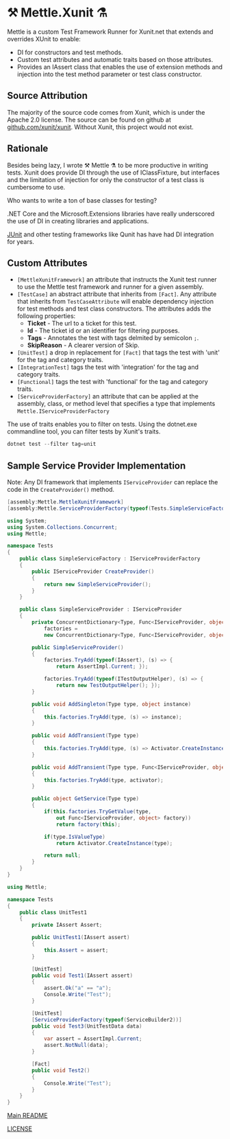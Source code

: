 # ⚒ Mettle.Xunit ⚗

Mettle is a custom Test Framework Runner for Xunit.net that extends and overrides
XUnit to enable:

- DI for constructors and test methods.
- Custom test attributes and automatic traits based on those attributes.
- Provides an IAssert class that enables the use of extension methods
  and injection into the test method parameter or test class constructor.

## Source Attribution

The majority of the source code comes from Xunit, which is under the Apache 2.0
license. The source can be found on github at [github.com/xunit/xunit](https://github.com/xunit/xunit).
Without Xunit, this project would not exist.

## Rationale

Besides being lazy, I wrote ⚒ Mettle ⚗ to be more productive in writing tests. Xunit
does provide DI through the use of IClassFixture, but interfaces and the limitation
of injection for only the constructor of a test class is cumbersome to use.

Who wants to write a ton of base classes for testing?

.NET Core and the Microsoft.Extensions libraries have really underscored the
use of DI in creating libraries and applications.  

[JUnit][junit_di] and other testing frameworks like Qunit has have had DI
integration for years. 

## Custom Attributes

- `[MettleXunitFramework]` an attribute that instructs the Xunit test runner
   to use the Mettle test framework and runner for a given assembly.
- `[TestCase]` an abstract attribute that inherits from `[Fact]`. Any attribute
  that inherits from `TestCaseAttribute` will enable dependency injection for
  test methods and test class constructors. The attributes adds the
  following properties:
  - **Ticket** - The url to a ticket for this test.
  - **Id** - The ticket id or an identifier for filtering purposes.
  - **Tags** - Annotates the test with tags delmited by semicolon `;`.
  - **SkipReason** - A clearer version of Skip.
- `[UnitTest]` a drop in replacement for `[Fact]` that tags the test with 'unit'
  for the tag and category traits.
- `[IntegrationTest]` tags the test with 'integration' for the tag and category
   traits.
- `[Functional]` tags the test with 'functional' for the tag and category
  traits.
- `[ServiceProviderFactory]` an attribute that can be applied at the assembly,
  class, or method level that specifies a type that implements `Mettle.IServiceProviderFactory`

The use of traits enables you to filter on tests. Using the dotnet.exe commandline
tool, you can filter tests by Xunit's traits.

```powershell
dotnet test --filter tag=unit
```


## Sample Service Provider Implementation

Note: Any DI framework that implements `IServiceProvider` can replace
the code in the `CreateProvider()` method.

```csharp
[assembly:Mettle.MettleXunitFramework]
[assembly:Mettle.ServiceProviderFactory(typeof(Tests.SimpleServiceFactory))]

using System;
using System.Collections.Concurrent;
using Mettle;

namespace Tests
{
    public class SimpleServiceFactory : IServiceProviderFactory
    {
        public IServiceProvider CreateProvider()
        {
            return new SimpleServiceProvider();
        }
    }

    public class SimpleServiceProvider : IServiceProvider
    {
        private ConcurrentDictionary<Type, Func<IServiceProvider, object>>
            factories =
            new ConcurrentDictionary<Type, Func<IServiceProvider, object>>();

        public SimpleServiceProvider()
        {
            factories.TryAdd(typeof(IAssert), (s) => {
                return AssertImpl.Current; });

            factories.TryAdd(typeof(ITestOutputHelper), (s) => {
                return new TestOutputHelper(); });
        }

        public void AddSingleton(Type type, object instance)
        {
            this.factories.TryAdd(type, (s) => instance);
        }

        public void AddTransient(Type type)
        {
            this.factories.TryAdd(type, (s) => Activator.CreateInstance(type));
        }

        public void AddTransient(Type type, Func<IServiceProvider, object> activator)
        {
            this.factories.TryAdd(type, activator);
        }

        public object GetService(Type type)
        {
            if(this.factories.TryGetValue(type,
                out Func<IServiceProvider, object> factory))
                return factory(this);

            if(type.IsValueType)
                return Activator.CreateInstance(type);

            return null;
        }
    }
}
```

```csharp
using Mettle;

namespace Tests
{
    public class UnitTest1
    {
        private IAssert Assert;

        public UnitTest1(IAssert assert)
        {
            this.Assert = assert;
        }

        [UnitTest]
        public void Test1(IAssert assert)
        {
            assert.Ok("a" == "a");
            Console.Write("Test");
        }

        [UnitTest]
        [ServiceProviderFactory(typeof(ServiceBuilder2))]
        public void Test3(UnitTestData data)
        {
            var assert = AssertImpl.Current;
            assert.NotNull(data);
        }

        [Fact]
        public void Test2()
        {
            Console.Write("Test");
        }
    }
}
```


[Main README](../../../README.md)

[LICENSE](../../../LICENSE)


[junit_di]: https://dzone.com/articles/junit-5-injection-enabled-tests